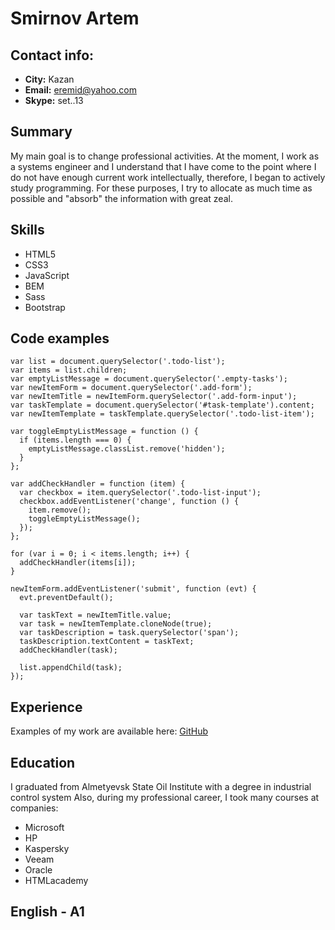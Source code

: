 # Smirnov Artem
## Contact info:
* __City:__ Kazan
* __Email:__ eremid@yahoo.com
* __Skype:__ set..13
## Summary
My main goal is to change professional activities. At the moment, I work as a systems engineer and I understand that I have come to the point where I do not have enough current work intellectually, therefore, I began to actively study programming. For these purposes, I try to allocate as much time as possible and "absorb" the information with great zeal.
## Skills
* HTML5
* CSS3
* JavaScript
* BEM
* Sass
* Bootstrap
## Code examples
```
var list = document.querySelector('.todo-list');
var items = list.children;
var emptyListMessage = document.querySelector('.empty-tasks');
var newItemForm = document.querySelector('.add-form');
var newItemTitle = newItemForm.querySelector('.add-form-input');
var taskTemplate = document.querySelector('#task-template').content;
var newItemTemplate = taskTemplate.querySelector('.todo-list-item');

var toggleEmptyListMessage = function () {
  if (items.length === 0) {
    emptyListMessage.classList.remove('hidden');
  }
};

var addCheckHandler = function (item) {
  var checkbox = item.querySelector('.todo-list-input');
  checkbox.addEventListener('change', function () {
    item.remove();
    toggleEmptyListMessage();
  });
};

for (var i = 0; i < items.length; i++) {
  addCheckHandler(items[i]);
}

newItemForm.addEventListener('submit', function (evt) {
  evt.preventDefault();

  var taskText = newItemTitle.value;
  var task = newItemTemplate.cloneNode(true);
  var taskDescription = task.querySelector('span');
  taskDescription.textContent = taskText;
  addCheckHandler(task);

  list.appendChild(task);
});
```
## Experience
Examples of my work are available here: [GitHub](https://github.com/Eremor?tab=repositories)
## Education
I graduated from Almetyevsk State Oil Institute with a degree in industrial control system
Also, during my professional career, I took many courses at companies:
* Microsoft
* HP
* Kaspersky
* Veeam
* Oracle
* HTMLacademy
## English - A1
